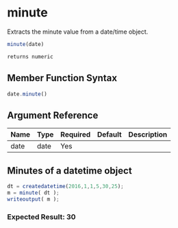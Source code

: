 # minute

 Extracts the minute value from a date/time object.

```javascript
minute(date)
```

```javascript
returns numeric
```

## Member Function Syntax

```javascript
date.minute()
```

## Argument Reference

| Name | Type | Required | Default | Description |
| --- | --- | --- | --- | --- |
| date | date | Yes |  |  |

## Minutes of a datetime object

```javascript
dt = createdatetime(2016,1,1,5,30,25);
m = minute( dt );
writeoutput( m );
```

### Expected Result: 30
